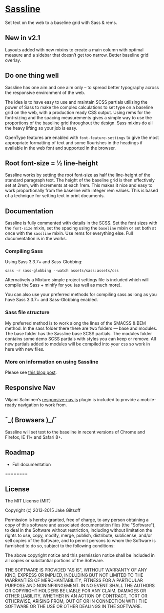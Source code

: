 # [Sassline](http://sassline.com)

Set text on the web to a baseline grid with Sass & rems.

## New in v2.1

Layouts added with new mixins to create a main column with optimal measure and a sidebar that doesn’t get too narrow. Better baseline grid overlay.

## Do one thing well

Sassline has one aim and one aim only – to spread better typography across the responsive environment of the web.

The idea is to have easy to use and maintain SCSS partials utilising the power of Sass to make the complex calculations to set type on a baseline grid on the web, with a production ready CSS output. Using rems for the font-sizing and the spacing measurements gives a simple way to use the proportions of the baseline grid throughout the design. Sass mixins do all the heavy lifting so your job is easy.

OpenType features are enabled with `font-feature-settings` to give the most appropriate formatting of text and some flourishes in the headings if available in the web font and supported in the browser.

## Root font-size = ½ line-height

Sassline works by setting the root font-size as half the line-height of the standard paragraph text. The height of the baseline grid is then effectively set at 2rem, with increments at each 1rem. This makes it nice and easy to work proportionally from the baseline with integer rem values. This is based of a technique for setting text in print documents.

## Documentation

Sassline is fully commented with details in the SCSS. Set the font sizes with the `font-size` mixin, set the spacing using the `baseline` mixin or set both at once with the `sassline` mixin. Use rems for everything else. Full documentation is in the works.

### Compiling Sass

Using Sass 3.3.7+ and Sass-Globbing:

`sass -r sass-globbing --watch assets/sass:assets/css`

Alternatively a Mixture simple project settings file is included which will compile the Sass + minify for you (as well as much more).

You can also use your preferred methods for compiling sass as long as you have Sass 3.3.7+ and Sass-Globbing enabled.

### Sass file structure

My preferred method is to work along the lines of the SMACSS & BEM method. In the sass folder there there are two folders — base and modules. The base folder has the Sassline base SCSS partials. The modules folder contains some demo SCSS partials with styles you can keep or remove. All new partials added to modules will be compiled into your css so work in here with new files.

### More on information on using Sassline

Please see [this blog post](https://jakegiltsoff.co.uk/posts/sassline-v2-0).

## Responsive Nav

Viljami Salminen’s [responsive-nav.js](https://github.com/viljamis/responsive-nav.js) plugin is included to provide a mobile-ready navigation to work from.


## ¯\_( Browsers )_/¯

Sassline will set text to the baseline in recent versions of Chrome and Firefox, IE 11+ and Safari 8+.

## Roadmap

- Full documentation

========

## License

The MIT License (MIT)

Copyright (c) 2013-2015 Jake Giltsoff

Permission is hereby granted, free of charge, to any person obtaining a copy of this software and associated documentation files (the "Software"), to deal in the Software without restriction, including without limitation the rights to use, copy, modify, merge, publish, distribute, sublicense, and/or sell copies of the Software, and to permit persons to whom the Software is furnished to do so, subject to the following conditions:

The above copyright notice and this permission notice shall be included in all copies or substantial portions of the Software.

THE SOFTWARE IS PROVIDED "AS IS", WITHOUT WARRANTY OF ANY KIND, EXPRESS OR IMPLIED, INCLUDING BUT NOT LIMITED TO THE WARRANTIES OF MERCHANTABILITY, FITNESS FOR A PARTICULAR PURPOSE AND NONINFRINGEMENT. IN NO EVENT SHALL THE AUTHORS OR COPYRIGHT HOLDERS BE LIABLE FOR ANY CLAIM, DAMAGES OR OTHER LIABILITY, WHETHER IN AN ACTION OF CONTRACT, TORT OR OTHERWISE, ARISING FROM, OUT OF OR IN CONNECTION WITH THE SOFTWARE OR THE USE OR OTHER DEALINGS IN THE SOFTWARE.
